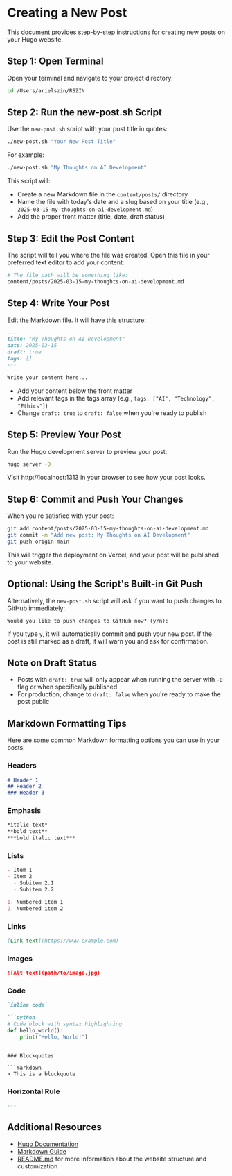 # Creating a New Post

This document provides step-by-step instructions for creating new posts on your Hugo website.

## Step 1: Open Terminal

Open your terminal and navigate to your project directory:

```bash
cd /Users/arielszin/RSZIN
```

## Step 2: Run the new-post.sh Script

Use the `new-post.sh` script with your post title in quotes:

```bash
./new-post.sh "Your New Post Title"
```

For example:
```bash
./new-post.sh "My Thoughts on AI Development"
```

This script will:
- Create a new Markdown file in the `content/posts/` directory
- Name the file with today's date and a slug based on your title (e.g., `2025-03-15-my-thoughts-on-ai-development.md`)
- Add the proper front matter (title, date, draft status)

## Step 3: Edit the Post Content

The script will tell you where the file was created. Open this file in your preferred text editor to add your content:

```bash
# The file path will be something like:
content/posts/2025-03-15-my-thoughts-on-ai-development.md
```

## Step 4: Write Your Post

Edit the Markdown file. It will have this structure:

```markdown
---
title: "My Thoughts on AI Development"
date: 2025-03-15
draft: true
tags: []
---

Write your content here...
```

- Add your content below the front matter
- Add relevant tags in the tags array (e.g., `tags: ["AI", "Technology", "Ethics"]`)
- Change `draft: true` to `draft: false` when you're ready to publish

## Step 5: Preview Your Post

Run the Hugo development server to preview your post:

```bash
hugo server -D
```

Visit http://localhost:1313 in your browser to see how your post looks.

## Step 6: Commit and Push Your Changes

When you're satisfied with your post:

```bash
git add content/posts/2025-03-15-my-thoughts-on-ai-development.md
git commit -m "Add new post: My Thoughts on AI Development"
git push origin main
```

This will trigger the deployment on Vercel, and your post will be published to your website.

## Optional: Using the Script's Built-in Git Push

Alternatively, the `new-post.sh` script will ask if you want to push changes to GitHub immediately:

```
Would you like to push changes to GitHub now? (y/n):
```

If you type `y`, it will automatically commit and push your new post. If the post is still marked as a draft, it will warn you and ask for confirmation.

## Note on Draft Status

- Posts with `draft: true` will only appear when running the server with `-D` flag or when specifically published
- For production, change to `draft: false` when you're ready to make the post public

## Markdown Formatting Tips

Here are some common Markdown formatting options you can use in your posts:

### Headers

```markdown
# Header 1
## Header 2
### Header 3
```

### Emphasis

```markdown
*italic text*
**bold text**
***bold italic text***
```

### Lists

```markdown
- Item 1
- Item 2
  - Subitem 2.1
  - Subitem 2.2

1. Numbered item 1
2. Numbered item 2
```

### Links

```markdown
[Link text](https://www.example.com)
```

### Images

```markdown
![Alt text](path/to/image.jpg)
```

### Code

```markdown
`inline code`

```python
# Code block with syntax highlighting
def hello_world():
    print("Hello, World!")
```
```

### Blockquotes

```markdown
> This is a blockquote
```

### Horizontal Rule

```markdown
---
```

## Additional Resources

- [Hugo Documentation](https://gohugo.io/documentation/)
- [Markdown Guide](https://www.markdownguide.org/basic-syntax/)
- [README.md](README.md) for more information about the website structure and customization 